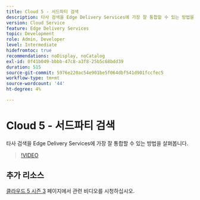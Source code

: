```yaml
---
title: Cloud 5 - 서드파티 검색
description: 타사 검색을 Edge Delivery Services에 가장 잘 통합할 수 있는 방법을 살펴봅니다.
version: Cloud Service
feature: Edge Delivery Services
topic: Development
role: Admin, Developer
level: Intermediate
hidefromtoc: true
recommendations: noDisplay, noCatalog
exl-id: 0f41b049-bbbb-47c8-a3f8-25b5c68bdd39
duration: 515
source-git-commit: 5976e220ac54e901be5f064dbf541d901fccfec5
workflow-type: tm+mt
source-wordcount: '44'
ht-degree: 4%

---
```


# Cloud 5 - 서드파티 검색

타사 검색을 Edge Delivery Services에 가장 잘 통합할 수 있는 방법을 살펴봅니다.

>[!VIDEO](https://video.tv.adobe.com/v/3427040?quality=12&learn=on)

## 추가 리소스

[클라우드 5 시즌 3](../cloud5-season-3.md) 페이지에서 관련 비디오를 시청하십시오.
